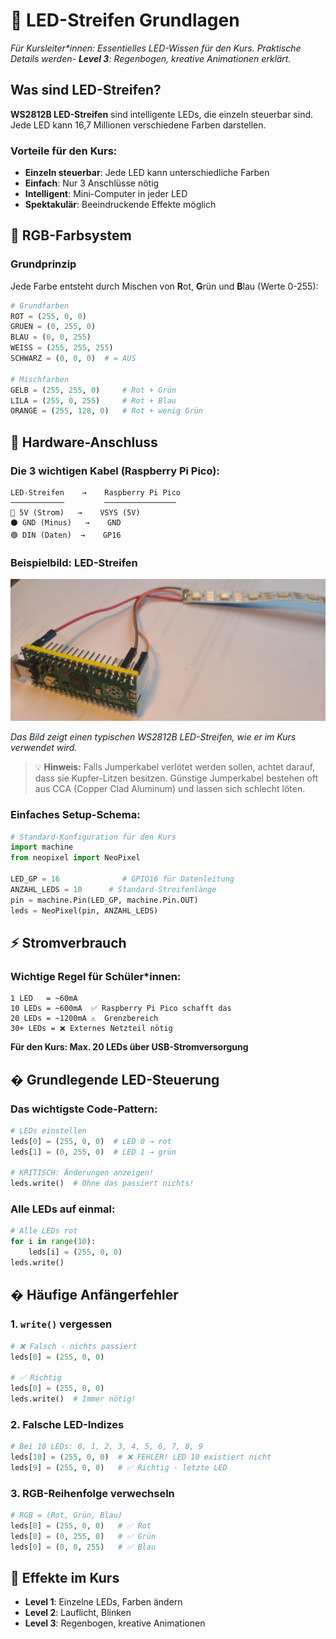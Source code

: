 # 🌈 LED-Streifen Grundlagen

*Für Kursleiter\*innen: Essentielles LED-Wissen für den Kurs. Praktische Details werden- **Level 3**: Regenbogen, kreative Animationen erklärt.*

## Was sind LED-Streifen?
**WS2812B LED-Streifen** sind intelligente LEDs, die einzeln steuerbar sind. Jede LED kann 16,7 Millionen verschiedene Farben darstellen.

### Vorteile für den Kurs:
- **Einzeln steuerbar**: Jede LED kann unterschiedliche Farben
- **Einfach**: Nur 3 Anschlüsse nötig
- **Intelligent**: Mini-Computer in jeder LED
- **Spektakulär**: Beeindruckende Effekte möglich

## 🎨 RGB-Farbsystem

### Grundprinzip
Jede Farbe entsteht durch Mischen von **R**ot, **G**rün und **B**lau (Werte 0-255):

```python
# Grundfarben
ROT = (255, 0, 0)
GRUEN = (0, 255, 0)  
BLAU = (0, 0, 255)
WEISS = (255, 255, 255)
SCHWARZ = (0, 0, 0)  # = AUS

# Mischfarben
GELB = (255, 255, 0)     # Rot + Grün
LILA = (255, 0, 255)     # Rot + Blau
ORANGE = (255, 128, 0)   # Rot + wenig Grün
```

## 🔌 Hardware-Anschluss

### Die 3 wichtigen Kabel (Raspberry Pi Pico):
```
LED-Streifen    →    Raspberry Pi Pico
────────────         ────────────────
🔴 5V (Strom)   →    VSYS (5V)
⚫ GND (Minus)   →    GND
🟢 DIN (Daten)  →    GP16
```

### Beispielbild: LED-Streifen

![WS2812B LED-Streifen](../assets/LED_streifen.jpg)

*Das Bild zeigt einen typischen WS2812B LED-Streifen, wie er im Kurs verwendet wird.*
> 💡 **Hinweis:** Falls Jumperkabel verlötet werden sollen, achtet darauf, dass sie Kupfer-Litzen besitzen. Günstige Jumperkabel bestehen oft aus CCA (Copper Clad Aluminum) und lassen sich schlecht löten.


### Einfaches Setup-Schema:
```python
# Standard-Konfiguration für den Kurs
import machine
from neopixel import NeoPixel

LED_GP = 16              # GPIO16 für Datenleitung
ANZAHL_LEDS = 10      # Standard-Streifenlänge
pin = machine.Pin(LED_GP, machine.Pin.OUT)
leds = NeoPixel(pin, ANZAHL_LEDS)
```

## ⚡ Stromverbrauch

### Wichtige Regel für Schüler\*innen:
```
1 LED   = ~60mA
10 LEDs = ~600mA  ✅ Raspberry Pi Pico schafft das
20 LEDs = ~1200mA ⚠️  Grenzbereich
30+ LEDs = ❌ Externes Netzteil nötig
```

**Für den Kurs: Max. 20 LEDs über USB-Stromversorgung**

## � Grundlegende LED-Steuerung

### Das wichtigste Code-Pattern:
```python
# LEDs einstellen
leds[0] = (255, 0, 0)  # LED 0 → rot
leds[1] = (0, 255, 0)  # LED 1 → grün

# KRITISCH: Änderungen anzeigen!
leds.write()  # Ohne das passiert nichts!
```

### Alle LEDs auf einmal:
```python
# Alle LEDs rot
for i in range(10):
    leds[i] = (255, 0, 0)
leds.write()
```

## � Häufige Anfängerfehler

### 1. `write()` vergessen
```python
# ❌ Falsch - nichts passiert
leds[0] = (255, 0, 0)

# ✅ Richtig
leds[0] = (255, 0, 0)
leds.write()  # Immer nötig!
```

### 2. Falsche LED-Indizes
```python
# Bei 10 LEDs: 0, 1, 2, 3, 4, 5, 6, 7, 8, 9
leds[10] = (255, 0, 0)  # ❌ FEHLER! LED 10 existiert nicht
leds[9] = (255, 0, 0)   # ✅ Richtig - letzte LED
```

### 3. RGB-Reihenfolge verwechseln
```python
# RGB = (Rot, Grün, Blau)
leds[0] = (255, 0, 0)   # ✅ Rot
leds[0] = (0, 255, 0)   # ✅ Grün  
leds[0] = (0, 0, 255)   # ✅ Blau
```

## 🎯 Effekte im Kurs

- **Level 1**: Einzelne LEDs, Farben ändern
- **Level 2**: Lauflicht, Blinken
- **Level 3**: Regenbogen, kreative Animationen


